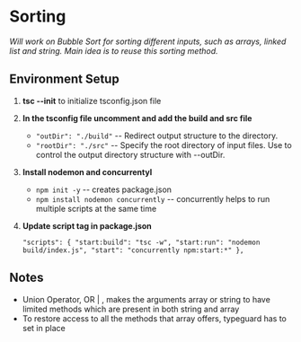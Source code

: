 # Sorting

_Will work on Bubble Sort for sorting different inputs, such as arrays, linked list and string. Main idea is to reuse this sorting method._

## Environment Setup

1. **tsc --init** to initialize tsconfig.json file

2. **In the tsconfig file uncomment and add the build and src file**

   - `"outDir": "./build"` -- Redirect output structure to the directory.
   - `"rootDir": "./src"` -- Specify the root directory of input files. Use to control the output directory structure with --outDir.

3. **Install nodemon and concurrentyl**

   - `npm init -y` -- creates package.json
   - `npm install nodemon concurrently` -- concurrently helps to run multiple scripts at the same time

4. **Update script tag in package.json**

   `"scripts": { "start:build": "tsc -w", "start:run": "nodemon build/index.js", "start": "concurrently npm:start:*" },`

## Notes

- Union Operator, OR | , makes the arguments array or string to have limited methods which are present in both string and array
- To restore access to all the methods that array offers, typeguard has to set in place
